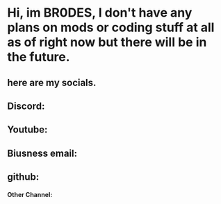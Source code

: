 # Hi, im BR0DES, I don't have any plans on mods or coding stuff at all as of right now but there will be in the future.
## here are my socials.
## Discord:
## Youtube:
## Biusness email:
## github:
#### Other Channel:
